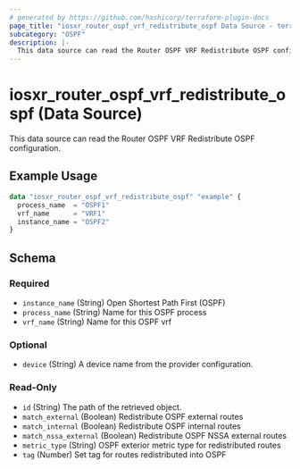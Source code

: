 ```yaml
---
# generated by https://github.com/hashicorp/terraform-plugin-docs
page_title: "iosxr_router_ospf_vrf_redistribute_ospf Data Source - terraform-provider-iosxr"
subcategory: "OSPF"
description: |-
  This data source can read the Router OSPF VRF Redistribute OSPF configuration.
---
```


# iosxr_router_ospf_vrf_redistribute_ospf (Data Source)

This data source can read the Router OSPF VRF Redistribute OSPF configuration.

## Example Usage

```terraform
data "iosxr_router_ospf_vrf_redistribute_ospf" "example" {
  process_name  = "OSPF1"
  vrf_name      = "VRF1"
  instance_name = "OSPF2"
}
```

<!-- schema generated by tfplugindocs -->
## Schema

### Required

- `instance_name` (String) Open Shortest Path First (OSPF)
- `process_name` (String) Name for this OSPF process
- `vrf_name` (String) Name for this OSPF vrf

### Optional

- `device` (String) A device name from the provider configuration.

### Read-Only

- `id` (String) The path of the retrieved object.
- `match_external` (Boolean) Redistribute OSPF external routes
- `match_internal` (Boolean) Redistribute OSPF internal routes
- `match_nssa_external` (Boolean) Redistribute OSPF NSSA external routes
- `metric_type` (String) OSPF exterior metric type for redistributed routes
- `tag` (Number) Set tag for routes redistributed into OSPF


